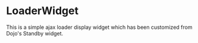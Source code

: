 LoaderWidget
============

This is a simple ajax loader display widget which has been customized from Dojo's Standby widget.
